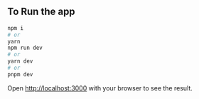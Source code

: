 ## To Run the app

```bash
npm i
# or
yarn
npm run dev
# or
yarn dev
# or
pnpm dev
```

Open [http://localhost:3000](http://localhost:3000) with your browser to see the result.
